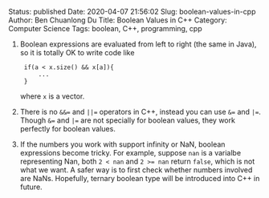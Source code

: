 Status: published
Date: 2020-04-07 21:56:02
Slug: boolean-values-in-cpp
Author: Ben Chuanlong Du
Title: Boolean Values in C++
Category: Computer Science
Tags: boolean, C++, programming, cpp


1. Boolean expressions are evaluated from left to right (the same in Java),
    so it is totally OK to write code like 

        if(a < x.size() && x[a]){
            ...
        }

    where `x` is a vector.

2. There is no `&&=` and `||=` operators in C++,
    instead you can use `&=` and `|=`.
    Though `&=` and `|=` are not specially for boolean values, 
    they work perfectly for boolean values.

3. If the numbers you work with support infinity or NaN, 
    boolean expressions become tricky. 
    For example, suppose `nan` is a varialbe representing Nan,
    both `2 < nan` and `2 >= nan` return `false`,
    which is not what we want. 
    A safer way is to first check whether numbers involved are NaNs. 
    Hopefully, ternary boolean type will be introduced into C++ in future. 

